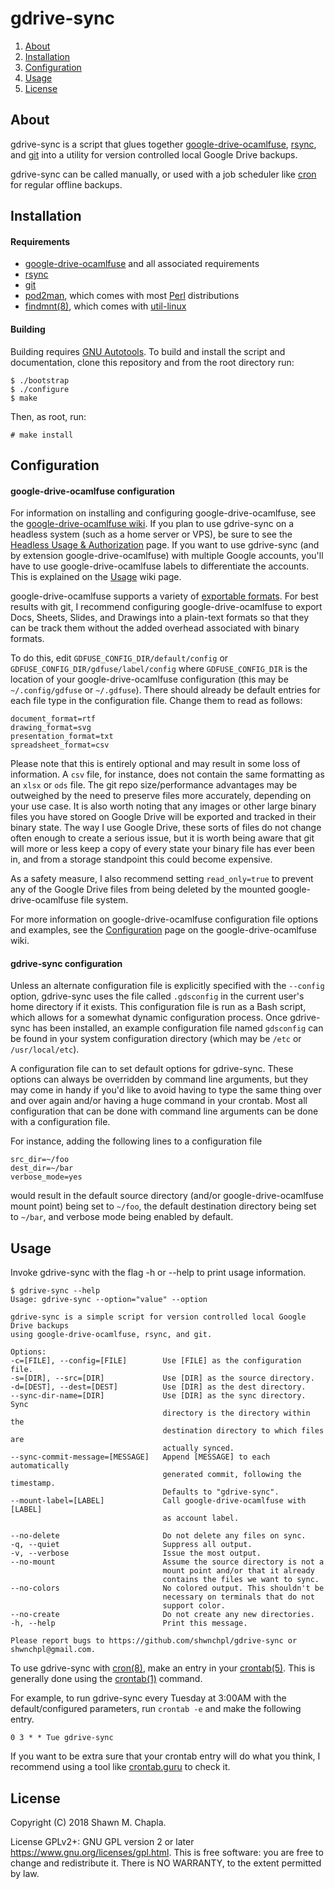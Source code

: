 gdrive-sync
===========

1. [About](#about)
2. [Installation](#installation)
3. [Configuration](#configuration)
4. [Usage](#usage)
5. [License](#license)

## About

gdrive-sync is a script that glues together
[google-drive-ocamlfuse](https://github.com/astrada/google-drive-ocamlfuse),
[rsync](https://rsync.samba.org/), and [git](https://git-scm.com/) into a utility for version controlled local Google Drive backups.

gdrive-sync can be called manually, or used with a job scheduler like
[cron](https://www.gnu.org/software/mcron/) for regular offline backups.

## Installation

#### Requirements

* [google-drive-ocamlfuse](https://github.com/astrada/google-drive-ocamlfuse) and all associated requirements
* [rsync](https://rsync.samba.org/)
* [git](https://git-scm.com/)
* [pod2man](https://perldoc.perl.org/pod2man.html), which comes with most [Perl](https://www.perl.org) distributions
* [findmnt(8)](http://man7.org/linux/man-pages/man8/findmnt.8.html), which comes with [util-linux](https://github.com/karelzak/util-linux)

#### Building

Building requires [GNU Autotools](https://www.gnu.org/software/automake/faq/autotools-faq.html#Where-can-I-get-the-latest-versions-of-these-tools_003f).  To build and install the script and documentation, clone this repository and from the root directory run:

```
$ ./bootstrap
$ ./configure
$ make
```

Then, as root, run:

```
# make install
```

## Configuration

#### google-drive-ocamlfuse configuration

For information on installing and configuring google-drive-ocamlfuse, see the
[google-drive-ocamlfuse wiki](https://github.com/astrada/google-drive-ocamlfuse/wiki).
If you plan to use gdrive-sync on a headless system (such as a home server or
VPS), be sure to see the
[Headless Usage & Authorization](https://github.com/astrada/google-drive-ocamlfuse/wiki/Headless-Usage-&-Authorization)
page.  If you want to use gdrive-sync (and by extension google-drive-ocamlfuse)
with multiple Google accounts, you'll have to use google-drive-ocamlfuse labels
to differentiate the accounts.  This is explained on the
[Usage](https://github.com/astrada/google-drive-ocamlfuse/wiki/Usage) wiki
page.

google-drive-ocamlfuse supports a variety of
[exportable formats](https://github.com/astrada/google-drive-ocamlfuse/wiki/Exportable-formats).
For best results with git, I recommend configuring google-drive-ocamlfuse
to export Docs, Sheets, Slides, and Drawings into a plain-text formats so that
they can be track them without the added overhead associated with binary
formats.

To do this, edit ``GDFUSE_CONFIG_DIR/default/config`` or
``GDFUSE_CONFIG_DIR/gdfuse/label/config`` where ``GDFUSE_CONFIG_DIR`` is the
location of your google-drive-ocamlfuse configuration (this may be
``~/.config/gdfuse`` or ``~/.gdfuse``).  There should already be default
entries for each file type in the configuration file.  Change them to read as
follows:

```
document_format=rtf
drawing_format=svg
presentation_format=txt
spreadsheet_format=csv
```

Please note that this is entirely optional and may result in some loss of
information.  A ``csv`` file, for instance, does not contain the same formatting
as an ``xlsx`` or ``ods`` file.  The git repo size/performance advantages may be
outweighed by the need to preserve files more accurately, depending on your
use case.  It is also worth noting that any images or other large binary files
you have stored on Google Drive will be exported and tracked in their binary
state.  The way I use Google Drive, these sorts of files do not change often
enough to create a serious issue, but it is worth being aware that git will
more or less keep a copy of every state your binary file has ever been in, and
from a storage standpoint this could become expensive.

As a safety measure, I also recommend setting ``read_only=true`` to prevent
any of the Google Drive files from being deleted by the mounted
google-drive-ocamlfuse file system.

For more information on google-drive-ocamlfuse configuration file options and
examples, see the [Configuration](https://github.com/astrada/google-drive-ocamlfuse/wiki/Configuration)
page on the google-drive-ocamlfuse wiki.

#### gdrive-sync configuration

Unless an alternate configuration file is explicitly specified with the
``--config`` option, gdrive-sync uses the file called ``.gdsconfig`` in the
current user's home directory if it exists.  This configuration file is run as
a Bash script, which allows for a somewhat dynamic configuration process.
Once gdrive-sync has been installed, an example configuration file named
``gdsconfig`` can be found in your system configuration directory (which may
be ``/etc`` or ``/usr/local/etc``).

A configuration file can to set default options for gdrive-sync.  These options
can always be overridden by command line arguments, but they may come in
handy if you'd like to avoid having to type the same thing over and over
again and/or having a huge command in your crontab.  Most all configuration
that can be done with command line arguments can be done with a configuration
file.

For instance, adding the following lines to a configuration file

```
src_dir=~/foo
dest_dir=~/bar
verbose_mode=yes
```

would result in the default source directory (and/or google-drive-ocamlfuse
mount point) being set to ``~/foo``, the default destination directory being
set to ``~/bar``, and verbose mode being enabled by default.

## Usage

Invoke gdrive-sync with the flag -h or --help to print usage information.

```
$ gdrive-sync --help
Usage: gdrive-sync --option="value" --option

gdrive-sync is a simple script for version controlled local Google Drive backups
using google-drive-ocamlfuse, rsync, and git.

Options:
-c=[FILE], --config=[FILE]        Use [FILE] as the configuration file.
-s=[DIR], --src=[DIR]             Use [DIR] as the source directory.
-d=[DEST], --dest=[DEST]          Use [DIR] as the dest directory.
--sync-dir-name=[DIR]             Use [DIR] as the sync directory. Sync
                                  directory is the directory within the
                                  destination directory to which files are
                                  actually synced.
--sync-commit-message=[MESSAGE]   Append [MESSAGE] to each automatically
                                  generated commit, following the timestamp.
                                  Defaults to "gdrive-sync".
--mount-label=[LABEL]             Call google-drive-ocamlfuse with [LABEL]
                                  as account label.

--no-delete                       Do not delete any files on sync.
-q, --quiet                       Suppress all output.
-v, --verbose                     Issue the most output.
--no-mount                        Assume the source directory is not a
                                  mount point and/or that it already
                                  contains the files we want to sync.
--no-colors                       No colored output. This shouldn't be
                                  necessary on terminals that do not
                                  support color.
--no-create                       Do not create any new directories.
-h, --help                        Print this message.

Please report bugs to https://github.com/shwnchpl/gdrive-sync or shwnchpl@gmail.com.
```

To use gdrive-sync with
[cron(8)](http://man7.org/linux/man-pages/man8/cron.8.html), make an entry in
your [crontab(5)](http://man7.org/linux/man-pages/man5/crontab.5.html). This is
generally done using the
[crontab(1)](http://man7.org/linux/man-pages/man1/crontab.1.html) command.

For example, to run gdrive-sync every Tuesday at 3:00AM with the
default/configured parameters, run `crontab -e` and make the following
entry.

```
0 3 * * Tue gdrive-sync
```

If you want to be extra sure that your crontab entry will do what you think, I
recommend using a tool like [crontab.guru](https://crontab.guru/) to check it.

## License

Copyright (C) 2018 Shawn M. Chapla.

License GPLv2+: GNU GPL version 2 or later <https://www.gnu.org/licenses/gpl.html>.  This is free software: you are free to change and redistribute it.  There is NO WARRANTY, to the extent permitted by law.

